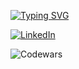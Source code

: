 [![Typing SVG](https://readme-typing-svg.herokuapp.com?font=Saira+Condensed&weight=3000&size=22&pause=1000&color=1DBCF7&background=ACFF3200&multiline=true&width=800&height=100&lines=Hi++there;My+name+is+Konstantin;I'm++QA+Automation+Engineer;(%5E-%5E))](https://git.io/typing-svg)


<a href="[linkedin-url](https://www.linkedin.com/in/yurkevichk/)">
	<img src="https://img.shields.io/badge/LinkedIn-blue?style=for-the-badge&logo=linkedin&logoColor=white" alt="LinkedIn"/>
</a>

![Codewars](https://github.r2v.ch/codewars?user=KonstantsinYurkevich)

<!--
**KonstantsinYurkevich/KonstantsinYurkevich** is a ✨ _special_ ✨ repository because its `README.md` (this file) appears on your GitHub profile.

Here are some ideas to get you started:

- 🔭 I’m currently working on ...
- 🌱 I’m currently learning ...
- 👯 I’m looking to collaborate on ...
- 🤔 I’m looking for help with ...
- 💬 Ask me about ...
- 📫 How to reach me: ...
- 😄 Pronouns: ...
- ⚡ Fun fact: ...
-->
